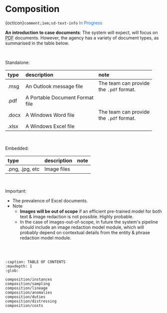 <br>

# Composition

{octicon}`comment;1em;sd-text-info` <span style="color: #276be9">In Progress</span>

**An introduction to case documents**: The system will expect, will focus on <abbr title="Portable Document">PDF</abbr> documents.  However, the agency has a variety of document types, as summarised in the table below.

<br>

Standalone:

| type            | description                         | note                                       |
|:----------------|:------------------------------------|:-------------------------------------------|
| .msg            | An Outlook message file             | The team can provide<br>the `.pdf` format. |
| .pdf            | A Portable Document Format<br> file |                                            |
| .docx           | A Windows Word file                 | The team can provide<br>the `.pdf` format. |
| .xlsx           | A Windows Excel file                |                                            |


<br>

Embedded:

| type            | description                         | note                                       |
|:----------------|:------------------------------------|:-------------------------------------------|
| .png, .jpg, etc | Image files                         |                                            |



<br>

Important:

* The prevalence of Excel documents.
* Note
    * **Images will be out of scope** if an efficient pre-trained model for both text & image redaction is not possible.  Highly probable.
    * In the case of images-out-of-scope, in future the system's pipeline should include an image redaction model module, which will probably depend on contextual details from the entity & phrase redaction model module.


<br>
<br>

```{toctree}
:caption: TABLE OF CONTENTS
:maxdepth: 1
:glob:

composition/instances
composition/sampling
composition/lineage
composition/anomalies
composition/duties
composition/distressing
composition/costs
```

<br>
<br>

<br>
<br>

<br>
<br>

<br>
<br>
